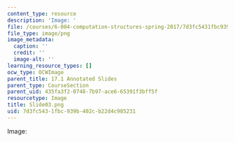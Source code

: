 ```yaml
---
content_type: resource
description: 'Image: '
file: /courses/6-004-computation-structures-spring-2017/7d3fc5431fbc939b402cb22d4c985231_Slide03.png
file_type: image/png
image_metadata:
  caption: ''
  credit: ''
  image-alt: ''
learning_resource_types: []
ocw_type: OCWImage
parent_title: 17.1 Annotated Slides
parent_type: CourseSection
parent_uid: 435fa3f2-0748-7b97-ace6-65391f3bff5f
resourcetype: Image
title: Slide03.png
uid: 7d3fc543-1fbc-939b-402c-b22d4c985231
---
```

Image: 

